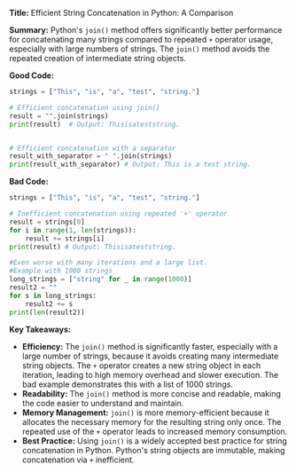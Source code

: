 **Title:** Efficient String Concatenation in Python: A Comparison

**Summary:**  Python's `join()` method offers significantly better performance for concatenating many strings compared to repeated `+` operator usage, especially with large numbers of strings.  The `join()` method avoids the repeated creation of intermediate string objects.


**Good Code:**

```python
strings = ["This", "is", "a", "test", "string."]

# Efficient concatenation using join()
result = "".join(strings) 
print(result)  # Output: Thisisateststring.


# Efficient concatenation with a separator
result_with_separator = " ".join(strings)
print(result_with_separator) # Output: This is a test string.

```

**Bad Code:**

```python
strings = ["This", "is", "a", "test", "string."]

# Inefficient concatenation using repeated '+' operator
result = strings[0]
for i in range(1, len(strings)):
    result += strings[i]
print(result) # Output: Thisisateststring.

#Even worse with many iterations and a large list. 
#Example with 1000 strings
long_strings = ["string" for _ in range(1000)]
result2 = ""
for s in long_strings:
    result2 += s
print(len(result2))

```


**Key Takeaways:**

* **Efficiency:** The `join()` method is significantly faster, especially with a large number of strings, because it avoids creating many intermediate string objects. The `+` operator creates a new string object in each iteration, leading to high memory overhead and slower execution.  The bad example demonstrates this with a list of 1000 strings.
* **Readability:** The `join()` method is more concise and readable, making the code easier to understand and maintain.
* **Memory Management:**  `join()` is more memory-efficient because it allocates the necessary memory for the resulting string only once.  The repeated use of the `+` operator leads to increased memory consumption.
* **Best Practice:**  Using `join()` is a widely accepted best practice for string concatenation in Python.  Python's string objects are immutable, making concatenation via `+` inefficient.


